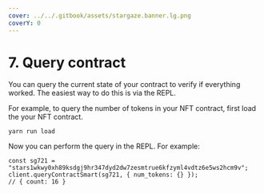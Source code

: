 ```yaml
---
cover: ../../.gitbook/assets/stargaze.banner.lg.png
coverY: 0
---
```


# 7. Query contract

You can query the current state of your contract to verify if everything worked. The easiest way to do this is via the REPL.&#x20;

For example, to query the number of tokens in your NFT contract, first load the your NFT contract.

```
yarn run load
```

Now you can perform the query in the REPL. For example:

```
const sg721 = "stars1wkwy0xh89ksdgj9hr347dyd2dw7zesmtrue6kfzyml4vdtz6e5ws2hcm9v";
client.queryContractSmart(sg721, { num_tokens: {} });
// { count: 16 }
```

